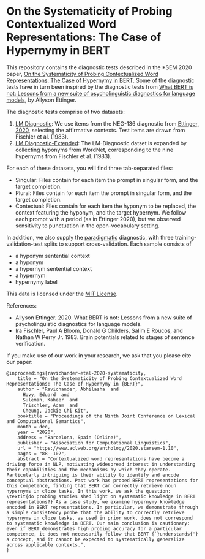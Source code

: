 # On the Systematicity of Probing Contextualized Word Representations: The Case of Hypernymy in BERT

This repository contains the diagnostic tests described in the *SEM 2020 paper, [On the Systematicity of Probing Contextualized Word Representations: The Case of Hypernymy in BERT](https://www.aclweb.org/anthology/2020.starsem-1.10/). 
Some of the diagnostic tests have in turn been inspired by the diagnostic tests from [What BERT is not: Lessons from a new suite of psycholinguistic diagnostics for language models](https://www.mitpressjournals.org/doi/full/10.1162/tacl_a_00298), by Allyson Ettinger.

The diagnostic tests comprise of two datasets:
1) [LM Diagnostic](https://github.com/AbhilashaRavichander/probe-generalization/tree/main/Syntagmatic/LM-Diagnostic): We use items from the NEG-136 diagnostic from [Ettinger, 2020](https://www.mitpressjournals.org/doi/full/10.1162/tacl_a_00298), selecting the affirmative contexts.
Test items are drawn from Fischler et al. (1983).
2) [LM Diagnostic-Extended](https://github.com/AbhilashaRavichander/probe-generalization/tree/main/Syntagmatic/LM-Diagnostic-Extended): The LM-Diagnostic datset is expanded by collecting hyponyms from WordNet, corresponding to the nine hypernyms from Fischler et al. (1983).

For each of these datasets, you will find three tab-separated files:
* Singular: Files contain for each item the prompt in singular form, and the target completion.
* Plural: Files contain for each item the prompt in singular form, and the target completion.
* Contextual: Files contain for each item the hyponym to be replaced, the context featuring the hyponym, and the target hypernym.
We follow each prompt with a period (as in Ettinger 2020), but we observed sensitivity to punctuation in the open-vocabulary setting.

In addition, we also supply the [paradigmatic](https://github.com/AbhilashaRavichander/probe-generalization/tree/main/Paradigmatic) diagnostic, with three training-validation-test splits to support cross-validation. Each sample consists of
 * a hyponym sentential context
 * a hyponym
 * a hypernym sentential context
 * a hypernym 
 * hypernymy label

This data is licensed under the [MIT License](https://github.com/AbhilashaRavichander/probe-generalization/blob/main/LICENSE).

References:
* Allyson Ettinger. 2020. What BERT is not: Lessons from a new suite of psycholinguistic diagnostics for language models.
* Ira Fischler, Paul A Bloom, Donald G Childers, Salim E Roucos, and Nathan W Perry Jr. 1983. Brain potentials related to stages of sentence verification.

If you make use of our work in your research, we ask that you please cite our paper:

```  
@inproceedings{ravichander-etal-2020-systematicity,
    title = "On the Systematicity of Probing Contextualized Word Representations: The Case of Hypernymy in {BERT}",
    author = "Ravichander, Abhilasha  and
      Hovy, Eduard  and
      Suleman, Kaheer  and
      Trischler, Adam  and
      Cheung, Jackie Chi Kit",
    booktitle = "Proceedings of the Ninth Joint Conference on Lexical and Computational Semantics",
    month = dec,
    year = "2020",
    address = "Barcelona, Spain (Online)",
    publisher = "Association for Computational Linguistics",
    url = "https://www.aclweb.org/anthology/2020.starsem-1.10",
    pages = "88--102",
    abstract = "Contextualized word representations have become a driving force in NLP, motivating widespread interest in understanding their capabilities and the mechanisms by which they operate. Particularly intriguing is their ability to identify and encode conceptual abstractions. Past work has probed BERT representations for this competence, finding that BERT can correctly retrieve noun hypernyms in cloze tasks. In this work, we ask the question: \textit{do probing studies shed light on systematic knowledge in BERT representations?} As a case study, we examine hypernymy knowledge encoded in BERT representations. In particular, we demonstrate through a simple consistency probe that the ability to correctly retrieve hypernyms in cloze tasks, as used in prior work, does not correspond to systematic knowledge in BERT. Our main conclusion is cautionary: even if BERT demonstrates high probing accuracy for a particular competence, it does not necessarily follow that BERT {`}understands{'} a concept, and it cannot be expected to systematically generalize across applicable contexts.",
}
```

